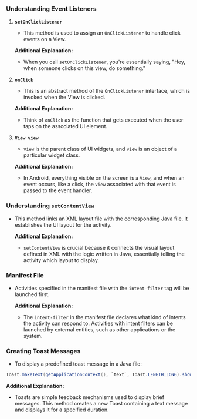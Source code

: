 ### Understanding Event Listeners

1. **`setOnClickListener`**
   - This method is used to assign an `OnClickListener` to handle click events on a View.

   **Additional Explanation:**
   - When you call `setOnClickListener`, you're essentially saying, "Hey, when someone clicks on this view, do something."

2. **`onClick`**
   - This is an abstract method of the `OnClickListener` interface, which is invoked when the View is clicked.

   **Additional Explanation:**
   - Think of `onClick` as the function that gets executed when the user taps on the associated UI element.

3. **`View view`**
   - `View` is the parent class of UI widgets, and `view` is an object of a particular widget class.

   **Additional Explanation:**
   - In Android, everything visible on the screen is a `View`, and when an event occurs, like a click, the `View` associated with that event is passed to the event handler.

### Understanding `setContentView`

- This method links an XML layout file with the corresponding Java file. It establishes the UI layout for the activity.

   **Additional Explanation:**
   - `setContentView` is crucial because it connects the visual layout defined in XML with the logic written in Java, essentially telling the activity which layout to display.

### Manifest File

- Activities specified in the manifest file with the `intent-filter` tag will be launched first.

   **Additional Explanation:**
   - The `intent-filter` in the manifest file declares what kind of intents the activity can respond to. Activities with intent filters can be launched by external entities, such as other applications or the system.

### Creating Toast Messages

- To display a predefined toast message in a Java file:

```java
Toast.makeText(getApplicationContext(), `text`, Toast.LENGTH_LONG).show();
```

   **Additional Explanation:**
   - Toasts are simple feedback mechanisms used to display brief messages. This method creates a new Toast containing a text message and displays it for a specified duration.